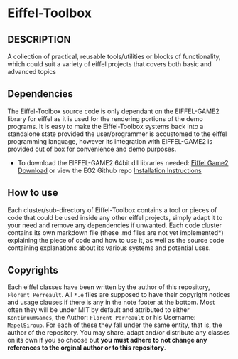 # Eiffel-Toolbox

## DESCRIPTION

A collection of practical, reusable tools/utilities or blocks of functionality, which could suit a variety of eiffel projects that covers both basic and advanced topics

## Dependencies

The Eiffel-Toolbox source code is only dependant on the EIFFEL-GAME2 library for eiffel as it is used for the rendering portions of the demo programs. It is easy to make the Eiffel-Toolbox systems back into a standalone state provided the user/programmer is accustomed to the eiffel programming language, however its integration with EIFFEL-GAME2 is provided out of box for convenience and demo purposes.

* To download the EIFFEL-GAME2 64bit dll libraries needed: [Eiffel Game2 Download](https://www.eiffelgame2.org/index.php/download/) or view the EG2 Github repo [Installation Instructions](https://github.com/tioui/Eiffel_Game2#installation-on-windows)

## How to use

Each cluster/sub-directory of Eiffel-Toolbox contains a tool or pieces of code that could be used inside any other eiffel projects, simply adapt it to your need and remove any dependencies if unwanted. Each code cluster contains its own markdown file (these .md files are not yet implemented*) explaining the piece of code and how to use it, as well as the source code containing explanations about its various systems and potential uses.

## Copyrights

Each eiffel classes have been written by the author of this repository, `Florent Perreault`. All `*.e` files are supposed to have their copyright notices and usage clauses if there is any in the note footer at the bottom. Most often they will be under MIT by default and attributed to either `KontinuumGames`, the Author: `Florent Perreault` or his Username: `MapelSiroup`. For each of these they fall under the same entity, that is, the author of the repository. You may share, adapt and/or distribute any classes on its own if you so choose but **you must adhere to not change any references to the orginal author or to this repository**.
